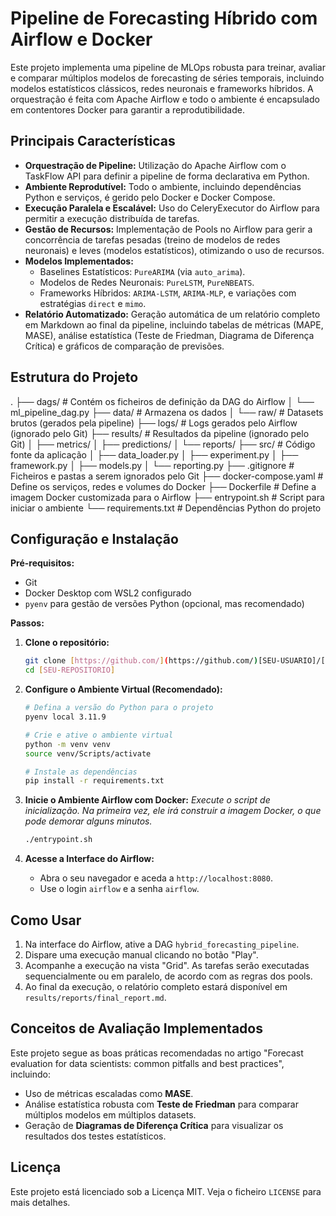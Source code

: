 # Pipeline de Forecasting Híbrido com Airflow e Docker

Este projeto implementa uma pipeline de MLOps robusta para treinar, avaliar e comparar múltiplos modelos de forecasting de séries temporais, incluindo modelos estatísticos clássicos, redes neuronais e frameworks híbridos. A orquestração é feita com Apache Airflow e todo o ambiente é encapsulado em contentores Docker para garantir a reprodutibilidade.

## Principais Características

- **Orquestração de Pipeline:** Utilização do Apache Airflow com o TaskFlow API para definir a pipeline de forma declarativa em Python.
- **Ambiente Reprodutível:** Todo o ambiente, incluindo dependências Python e serviços, é gerido pelo Docker e Docker Compose.
- **Execução Paralela e Escalável:** Uso do CeleryExecutor do Airflow para permitir a execução distribuída de tarefas.
- **Gestão de Recursos:** Implementação de Pools no Airflow para gerir a concorrência de tarefas pesadas (treino de modelos de redes neuronais) e leves (modelos estatísticos), otimizando o uso de recursos.
- **Modelos Implementados:**
  - Baselines Estatísticos: `PureARIMA` (via `auto_arima`).
  - Modelos de Redes Neuronais: `PureLSTM`, `PureNBEATS`.
  - Frameworks Híbridos: `ARIMA-LSTM`, `ARIMA-MLP`, e variações com estratégias `direct` e `mimo`.
- **Relatório Automatizado:** Geração automática de um relatório completo em Markdown ao final da pipeline, incluindo tabelas de métricas (MAPE, MASE), análise estatística (Teste de Friedman, Diagrama de Diferença Crítica) e gráficos de comparação de previsões.

## Estrutura do Projeto
.
├── dags/                     # Contém os ficheiros de definição da DAG do Airflow
│   └── ml_pipeline_dag.py
├── data/                     # Armazena os dados
│   └── raw/                  # Datasets brutos (gerados pela pipeline)
├── logs/                     # Logs gerados pelo Airflow (ignorado pelo Git)
├── results/                  # Resultados da pipeline (ignorado pelo Git)
│   ├── metrics/
│   ├── predictions/
│   └── reports/
├── src/                      # Código fonte da aplicação
│   ├── data_loader.py
│   ├── experiment.py
│   ├── framework.py
│   ├── models.py
│   └── reporting.py
├── .gitignore                # Ficheiros e pastas a serem ignorados pelo Git
├── docker-compose.yaml       # Define os serviços, redes e volumes do Docker
├── Dockerfile                # Define a imagem Docker customizada para o Airflow
├── entrypoint.sh             # Script para iniciar o ambiente
└── requirements.txt          # Dependências Python do projeto

## Configuração e Instalação

**Pré-requisitos:**
- Git
- Docker Desktop com WSL2 configurado
- `pyenv` para gestão de versões Python (opcional, mas recomendado)

**Passos:**

1.  **Clone o repositório:**
    ```bash
    git clone [https://github.com/](https://github.com/)[SEU-USUARIO]/[SEU-REPOSITORIO].git
    cd [SEU-REPOSITORIO]
    ```

2.  **Configure o Ambiente Virtual (Recomendado):**
    ```bash
    # Defina a versão do Python para o projeto
    pyenv local 3.11.9
    
    # Crie e ative o ambiente virtual
    python -m venv venv
    source venv/Scripts/activate
    
    # Instale as dependências
    pip install -r requirements.txt
    ```

3.  **Inicie o Ambiente Airflow com Docker:**
    *Execute o script de inicialização. Na primeira vez, ele irá construir a imagem Docker, o que pode demorar alguns minutos.*
    ```bash
    ./entrypoint.sh
    ```

4.  **Acesse a Interface do Airflow:**
    * Abra o seu navegador e aceda a `http://localhost:8080`.
    * Use o login `airflow` e a senha `airflow`.

## Como Usar

1.  Na interface do Airflow, ative a DAG `hybrid_forecasting_pipeline`.
2.  Dispare uma execução manual clicando no botão "Play".
3.  Acompanhe a execução na vista "Grid". As tarefas serão executadas sequencialmente ou em paralelo, de acordo com as regras dos pools.
4.  Ao final da execução, o relatório completo estará disponível em `results/reports/final_report.md`.

## Conceitos de Avaliação Implementados

Este projeto segue as boas práticas recomendadas no artigo "Forecast evaluation for data scientists: common pitfalls and best practices", incluindo:
- Uso de métricas escaladas como **MASE**.
- Análise estatística robusta com **Teste de Friedman** para comparar múltiplos modelos em múltiplos datasets.
- Geração de **Diagramas de Diferença Crítica** para visualizar os resultados dos testes estatísticos.

## Licença

Este projeto está licenciado sob a Licença MIT. Veja o ficheiro `LICENSE` para mais detalhes.
